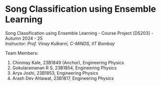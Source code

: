 # Song Classification using Ensemble Learning
Song Classification using Ensemble Learning - Course Project [DS203] - Autumn 2024 - 25 <br>
_Instructor: Prof. Vinay Kulkarni, C-MiNDS, IIT Bombay_

Team Members:
1. Chinmay Kale, 23B1849 (Anchor), Engineering Physics
2. Gokularamanan R S, 23B1854, Engineering Physics
3. Arya Joshi, 23B1853, Engineering Physics
4. Arash Dev Ahlawat, 23B1817, Engineering Physics


